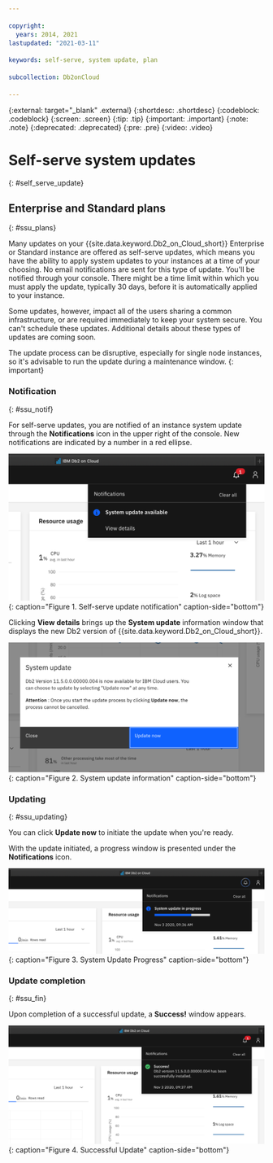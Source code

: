 ```yaml
---

copyright:
  years: 2014, 2021
lastupdated: "2021-03-11"

keywords: self-serve, system update, plan

subcollection: Db2onCloud

---
```


<!-- Attribute definitions --> 
{:external: target="_blank" .external}
{:shortdesc: .shortdesc}
{:codeblock: .codeblock}
{:screen: .screen}
{:tip: .tip}
{:important: .important}
{:note: .note}
{:deprecated: .deprecated}
{:pre: .pre}
{:video: .video}

# Self-serve system updates
{: #self_serve_update}

## Enterprise and Standard plans
{: #ssu_plans}

Many updates on your {{site.data.keyword.Db2_on_Cloud_short}} Enterprise or Standard instance are offered as self-serve updates, which means you have the ability to apply system updates to your instances at a time of your choosing. No email notifications are sent for this type of update. You'll be notified through your console. There might be a time limit within which you must apply the update, typically 30 days, before it is automatically applied to your instance.

Some updates, however, impact all of the users sharing a common infrastructure, or are required immediately to keep your system secure. You can't schedule these updates. Additional details about these types of updates are coming soon.

<!--
Enterprise and Standard plans give you the ability to apply system updates to your instances at a time of your choosing. -->

The update process can be disruptive, especially for single node instances, so it's advisable to run the update during a maintenance window.
{: important}

### Notification
{: #ssu_notif}

For self-serve updates, you are notified of an instance system update through the **Notifications** icon in the upper right of the console. New notifications are indicated by a number in a red ellipse.

![Update notification](images/ss_notification.png "Self-serve update notification"){: caption="Figure 1. Self-serve update notification" caption-side="bottom"}

Clicking **View details** brings up the **System update** information window that displays the new Db2 version of {{site.data.keyword.Db2_on_Cloud_short}}.  

![System update](images/ss_system_update.png "System update information"){: caption="Figure 2. System update information" caption-side="bottom"}

### Updating
{: #ssu_updating}

You can click **Update now** to initiate the update when you're ready. 

With the update initiated, a progress window is presented under the **Notifications** icon.

![Update Progress](images/ss_progress.png "System Update Progress"){: caption="Figure 3. System Update Progress" caption-side="bottom"}

### Update completion
{: #ssu_fin}

Upon completion of a successful update, a **Success!** window appears.

![Successful](images/ss_success.png "Successful update"){: caption="Figure 4. Successful Update" caption-side="bottom"}

